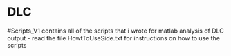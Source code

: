 # DLC
#Scripts_V1 contains all of the scripts that i wrote for matlab analysis of DLC output - read the file HowtToUseSide.txt for instructions on how to use the scripts
